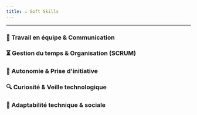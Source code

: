 ```yaml
---
title: ☕ Soft Skills
---
```


---

### 🤝 Travail en équipe & Communication

### ⏳ Gestion du temps & Organisation (SCRUM)

### 🚀 Autonomie & Prise d'initiative

### 🔍 Curiosité & Veille technologique

### 🧩 Adaptabilité technique & sociale
